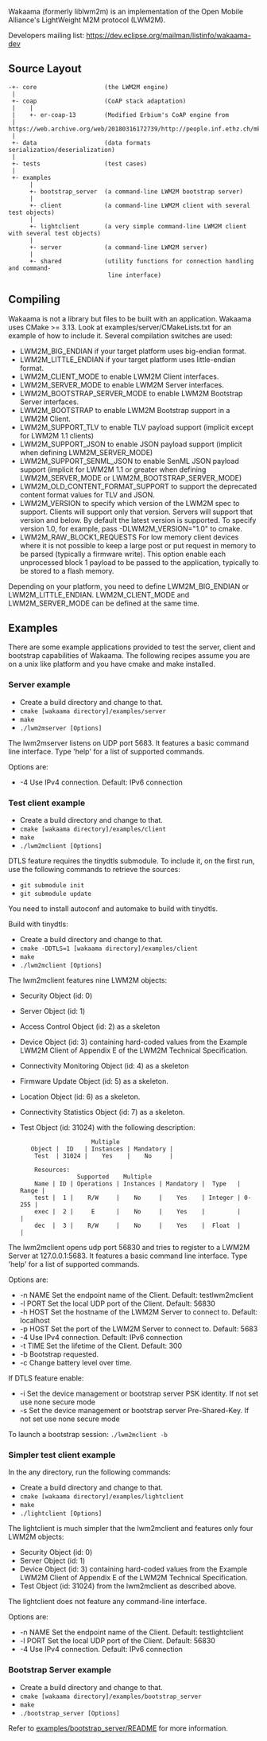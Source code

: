 Wakaama (formerly liblwm2m) is an implementation of the Open Mobile Alliance's LightWeight M2M
protocol (LWM2M).

Developers mailing list: https://dev.eclipse.org/mailman/listinfo/wakaama-dev

## Source Layout

    -+- core                   (the LWM2M engine)
     |
     +- coap                   (CoAP stack adaptation)
     |    |
     |    +- er-coap-13        (Modified Erbium's CoAP engine from
     |                          https://web.archive.org/web/20180316172739/http://people.inf.ethz.ch/mkovatsc/erbium.php)
     |
     +- data                   (data formats serialization/deserialization)
     |
     +- tests                  (test cases)
     |
     +- examples
          |
          +- bootstrap_server  (a command-line LWM2M bootstrap server)
          |
          +- client            (a command-line LWM2M client with several test objects)
          |
          +- lightclient       (a very simple command-line LWM2M client with several test objects)
          |
          +- server            (a command-line LWM2M server)
          |
          +- shared            (utility functions for connection handling and command-
                                line interface)


## Compiling

Wakaama is not a library but files to be built with an application.
Wakaama uses CMake >= 3.13. Look at examples/server/CMakeLists.txt for an
example of how to include it.
Several compilation switches are used:
 - LWM2M_BIG_ENDIAN if your target platform uses big-endian format.
 - LWM2M_LITTLE_ENDIAN if your target platform uses little-endian format.
 - LWM2M_CLIENT_MODE to enable LWM2M Client interfaces.
 - LWM2M_SERVER_MODE to enable LWM2M Server interfaces.
 - LWM2M_BOOTSTRAP_SERVER_MODE to enable LWM2M Bootstrap Server interfaces.
 - LWM2M_BOOTSTRAP to enable LWM2M Bootstrap support in a LWM2M Client.
 - LWM2M_SUPPORT_TLV to enable TLV payload support (implicit except for LWM2M 1.1 clients)
 - LWM2M_SUPPORT_JSON to enable JSON payload support (implicit when defining LWM2M_SERVER_MODE)
 - LWM2M_SUPPORT_SENML_JSON to enable SenML JSON payload support (implicit for LWM2M 1.1 or greater when defining LWM2M_SERVER_MODE or LWM2M_BOOTSTRAP_SERVER_MODE)
 - LWM2M_OLD_CONTENT_FORMAT_SUPPORT to support the deprecated content format values for TLV and JSON.
 - LWM2M_VERSION to specify which version of the LWM2M spec to support.
   Clients will support only that version. Servers will support that version and below.
   By default the latest version is supported. To specify version 1.0, for example, pass
   -DLWM2M_VERSION="1.0" to cmake.
 - LWM2M_RAW_BLOCK1_REQUESTS For low memory client devices where it is not possible to keep a large post or put request in memory to be parsed (typically a firmware write).
   This option enable each unprocessed block 1 payload to be passed to the application, typically to be stored to a flash memory. 

Depending on your platform, you need to define LWM2M_BIG_ENDIAN or LWM2M_LITTLE_ENDIAN.
LWM2M_CLIENT_MODE and LWM2M_SERVER_MODE can be defined at the same time.


## Examples

There are some example applications provided to test the server, client and bootstrap capabilities of Wakaama.
The following recipes assume you are on a unix like platform and you have cmake and make installed.

### Server example
 * Create a build directory and change to that.
 * ``cmake [wakaama directory]/examples/server``
 * ``make``
 * ``./lwm2mserver [Options]``

The lwm2mserver listens on UDP port 5683. It features a basic command line
interface. Type 'help' for a list of supported commands.

Options are:
 - -4		Use IPv4 connection. Default: IPv6 connection

### Test client example
 * Create a build directory and change to that.
 * ``cmake [wakaama directory]/examples/client``
 * ``make``
 * ``./lwm2mclient [Options]``

DTLS feature requires the tinydtls submodule. To include it, on the first run,
use the following commands to retrieve the sources:
 * ``git submodule init``
 * ``git submodule update``

You need to install autoconf and automake to build with tinydtls.

Build with tinydtls:
 * Create a build directory and change to that.
 * ``cmake -DDTLS=1 [wakaama directory]/examples/client``
 * ``make``
 * ``./lwm2mclient [Options]``

The lwm2mclient features nine LWM2M objects:
 - Security Object (id: 0)
 - Server Object (id: 1)
 - Access Control Object (id: 2) as a skeleton
 - Device Object (id: 3) containing hard-coded values from the Example LWM2M
 Client of Appendix E of the LWM2M Technical Specification.
 - Connectivity Monitoring Object (id: 4) as a skeleton
 - Firmware Update Object (id: 5) as a skeleton.
 - Location Object (id: 6) as a skeleton.
 - Connectivity Statistics Object (id: 7) as a skeleton.
 - Test Object (id: 31024) with the following description:

                           Multiple
          Object |  ID   | Instances | Mandatory |
           Test  | 31024 |    Yes    |    No     |

           Resources:
                       Supported    Multiple
           Name | ID | Operations | Instances | Mandatory |  Type   | Range |
           test |  1 |    R/W     |    No     |    Yes    | Integer | 0-255 |
           exec |  2 |     E      |    No     |    Yes    |         |       |
           dec  |  3 |    R/W     |    No     |    Yes    |  Float  |       |

The lwm2mclient opens udp port 56830 and tries to register to a LWM2M Server at
127.0.0.1:5683. It features a basic command line interface. Type 'help' for a
list of supported commands.

Options are:
- -n NAME	Set the endpoint name of the Client. Default: testlwm2mclient
- -l PORT	Set the local UDP port of the Client. Default: 56830
- -h HOST	Set the hostname of the LWM2M Server to connect to. Default: localhost
- -p HOST	Set the port of the LWM2M Server to connect to. Default: 5683
- -4		Use IPv4 connection. Default: IPv6 connection
- -t TIME	Set the lifetime of the Client. Default: 300
- -b		Bootstrap requested.
- -c		Change battery level over time.
  
If DTLS feature enable:
- -i Set the device management or bootstrap server PSK identity. If not set use none secure mode
- -s Set the device management or bootstrap server Pre-Shared-Key. If not set use none secure mode

To launch a bootstrap session:
``./lwm2mclient -b``

### Simpler test client example

In the any directory, run the following commands:
 * Create a build directory and change to that.
 * ``cmake [wakaama directory]/examples/lightclient``
 * ``make``
 * ``./lightclient [Options]``

The lightclient is much simpler that the lwm2mclient and features only four
LWM2M objects:
 - Security Object (id: 0)
 - Server Object (id: 1)
 - Device Object (id: 3) containing hard-coded values from the Example LWM2M
 Client of Appendix E of the LWM2M Technical Specification.
 - Test Object (id: 31024) from the lwm2mclient as described above.

The lightclient does not feature any command-line interface.

Options are:
 -  -n NAME	Set the endpoint name of the Client. Default: testlightclient
 - -l PORT	Set the local UDP port of the Client. Default: 56830
 - -4		Use IPv4 connection. Default: IPv6 connection

### Bootstrap Server example
 * Create a build directory and change to that.
 * ``cmake [wakaama directory]/examples/bootstrap_server``
 * ``make``
 * ``./bootstrap_server [Options]``

Refer to [examples/bootstrap_server/README](./examples/bootstrap_server/README) for more information.
